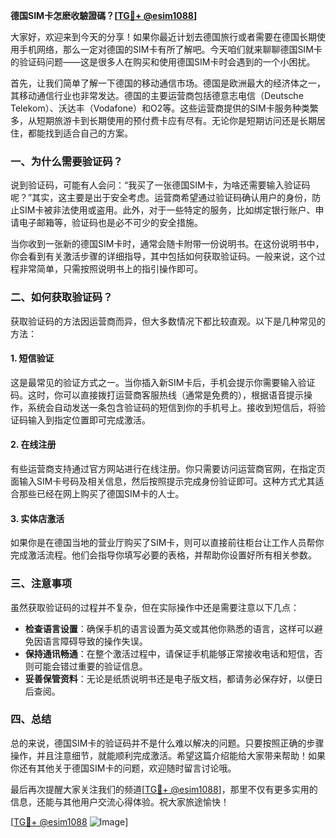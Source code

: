 **德国SIM卡怎麽收驗證碼？[[TG💪+ @esim1088](https://t.me/s/esim1088)]**

大家好，欢迎来到今天的分享！如果你最近计划去德国旅行或者需要在德国长期使用手机网络，那么一定对德国的SIM卡有所了解吧。今天咱们就来聊聊德国SIM卡的验证码问题——这是很多人在购买和使用德国SIM卡时会遇到的一个小困扰。

首先，让我们简单了解一下德国的移动通信市场。德国是欧洲最大的经济体之一，其移动通信行业也非常发达。德国的主要运营商包括德意志电信（Deutsche Telekom）、沃达丰（Vodafone）和O2等。这些运营商提供的SIM卡服务种类繁多，从短期旅游卡到长期使用的预付费卡应有尽有。无论你是短期访问还是长期居住，都能找到适合自己的方案。

### 一、为什么需要验证码？

说到验证码，可能有人会问：“我买了一张德国SIM卡，为啥还需要输入验证码呢？”其实，这主要是出于安全考虑。运营商希望通过验证码确认用户的身份，防止SIM卡被非法使用或盗用。此外，对于一些特定的服务，比如绑定银行账户、申请电子邮箱等，验证码也是必不可少的安全措施。

当你收到一张新的德国SIM卡时，通常会随卡附带一份说明书。在这份说明书中，你会看到有关激活步骤的详细指导，其中包括如何获取验证码。一般来说，这个过程非常简单，只需按照说明书上的指引操作即可。

### 二、如何获取验证码？

获取验证码的方法因运营商而异，但大多数情况下都比较直观。以下是几种常见的方法：

#### 1. 短信验证
这是最常见的验证方式之一。当你插入新SIM卡后，手机会提示你需要输入验证码。这时，你可以直接拨打运营商客服热线（通常是免费的），根据语音提示操作，系统会自动发送一条包含验证码的短信到你的手机号上。接收到短信后，将验证码输入到指定位置即可完成激活。

#### 2. 在线注册
有些运营商支持通过官方网站进行在线注册。你只需要访问运营商官网，在指定页面输入SIM卡号码及相关信息，然后按照提示完成身份验证即可。这种方式尤其适合那些已经在网上购买了德国SIM卡的人士。

#### 3. 实体店激活
如果你是在德国当地的营业厅购买了SIM卡，则可以直接前往柜台让工作人员帮你完成激活流程。他们会指导你填写必要的表格，并帮助你设置好所有相关参数。

### 三、注意事项

虽然获取验证码的过程并不复杂，但在实际操作中还是需要注意以下几点：

- **检查语言设置**：确保手机的语言设置为英文或其他你熟悉的语言，这样可以避免因语言障碍导致的操作失误。
- **保持通讯畅通**：在整个激活过程中，请保证手机能够正常接收电话和短信，否则可能会错过重要的验证信息。
- **妥善保管资料**：无论是纸质说明书还是电子版文档，都请务必保存好，以便日后查阅。

### 四、总结

总的来说，德国SIM卡的验证码并不是什么难以解决的问题。只要按照正确的步骤操作，并且注意细节，就能顺利完成激活。希望这篇介绍能给大家带来帮助！如果你还有其他关于德国SIM卡的问题，欢迎随时留言讨论哦。

最后再次提醒大家关注我们的频道[[TG💪+ @esim1088](https://t.me/s/esim1088)]，那里不仅有更多实用的信息，还能与其他用户交流心得体验。祝大家旅途愉快！

[[TG💪+ @esim1088](https://t.me/s/esim1088) ![Image](https://i.postimg.cc/4NQfJmqS/Snipaste-2025-05-13-00-14-12.png)]